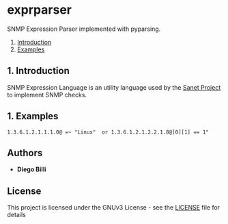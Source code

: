 
# exprparser
SNMP Expression Parser implemented with pyparsing.

1. [Introduction](#introduction)
2. [Examples](#examples)


## 1. Introduction<a name="introduction"></a>

SNMP Expression Language is an utility language used by the <a href="https://sanet.labs.it/homepage/">Sanet Project</a> to implement SNMP checks.

## 1. Examples<a name="examples"></a>

```
1.3.6.1.2.1.1.1.0@ =~ "Linux"  or 1.3.6.1.2.1.2.2.1.8@[0][1] == 1"
```

## Authors

* **Diego Billi**

## License

This project is licensed under the GNUv3 License - see the [LICENSE](LICENSE) file for details


